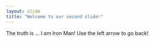 ```yaml
---
layout: slide
title: "Welcome to our second slide!"
---
```

The truth is ... I am Iron Man!
Use the left arrow to go back!
